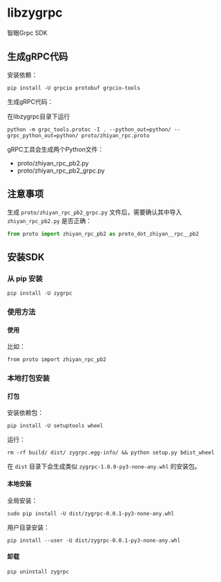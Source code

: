 # libzygrpc

智眼Grpc SDK

## 生成gRPC代码

安装依赖：

`pip install -U grpcio protobuf grpcio-tools`

生成gRPC代码：

在libzygrpc目录下运行

`python -m grpc_tools.protoc -I . --python_out=python/ --grpc_python_out=python/ proto/zhiyan_rpc.proto`

gRPC工具会生成两个Python文件：

* proto/zhiyan_rpc_pb2.py
* proto/zhiyan_rpc_pb2_grpc.py

## 注意事项

生成 `proto/zhiyan_rpc_pb2_grpc.py` 文件后，需要确认其中导入 `zhiyan_rpc_pb2.py` 是否正确：

```python
from proto import zhiyan_rpc_pb2 as proto_dot_zhiyan__rpc__pb2
```

## 安装SDK

### 从 pip 安装

`pip install -U zygrpc`

### 使用方法

#### 使用

比如：

`from proto import zhiyan_rpc_pb2`

### 本地打包安装

#### 打包

安装依赖包：

`pip install -U setuptools wheel`

运行：

`rm -rf build/ dist/ zygrpc.egg-info/ && python setup.py bdist_wheel`

在 `dist` 目录下会生成类似 `zygrpc-1.0.0-py3-none-any.whl` 的安装包。

#### 本地安装

全局安装：

`sudo pip install -U dist/zygrpc-0.0.1-py3-none-any.whl`

用户目录安装：

`pip install --user -U dist/zygrpc-0.0.1-py3-none-any.whl`

#### 卸载

`pip uninstall zygrpc`
